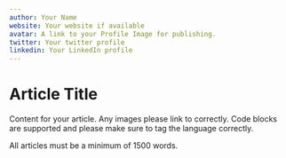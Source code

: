 ```yaml
---
author: Your Name
website: Your website if available
avatar: A link to your Profile Image for publishing.
twitter: Your twitter profile
linkedin: Your LinkedIn profile
---
```

# Article Title

Content for your article. Any images please link to correctly. Code blocks are supported and please make sure to tag the language correctly.

All articles must be a minimum of 1500 words.